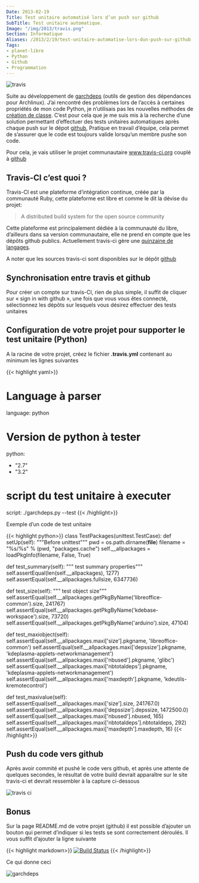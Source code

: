 ```yaml
---
Date: 2013-02-19
Title: Test unitaire automatisé lors d’un push sur github
SubTitle: Test unitaire automatique.
Image: "/img/2013/travis.png"
Section: Informatique
Aliases: /2013/2/19/test-unitaire-automatise-lors-dun-push-sur-github
Tags:
- planet-libre
- Python
- Github
- Programmation
---
```



![travis](/img/2013/travis.png)

Suite au développement de
[garchdeps](http://bruno.adele.im/projets/garchdeps/) (outils de gestion
des dépendances pour Archlinux). J’ai rencontré des problèmes lors de
l’accès à certaines propriétés de mon code Python, je n’utilisais pas
les nouvelles méthodes de [création de
classe](http://docs.python.org/2/glossary.html#term-new-style-class).
C’est pour cela que je me suis mis à la recherche d’une solution
permettant d’effectuer des tests unitaires automatiques après chaque
push sur le dépot [github](http://www.github.com/badele), Pratique en
travail d’équipe, cela permet de s’assurer que le code est toujours
valide lorsqu’un membre pushe son code.

Pour cela, je vais utiliser le projet communautaire www.travis-ci.org
couplé à [github](http://www.github.com/badele)

Travis-CI c’est quoi ?
----------------------

Travis-CI est une plateforme d’intégration continue, créée par la
communauté Ruby, cette plateforme est libre et comme le dit la dévise du
projet:

> A distributed build system for the open source community

Cette plateforme est principalement dédiée à la communauté du libre,
d’ailleurs dans sa version communautaire, elle ne prend en compte que
les dépôts github publics. Actuellement travis-ci gère une [quinzaine de
langages](http://about.travis-ci.org/docs/#Specific-Language-Help).

A noter que les sources travis-ci sont disponibles sur le dépôt
[github](https://github.com/travis-ci/travis-ci)

Synchronisation entre travis et github
--------------------------------------

Pour créer un compte sur travis-CI, rien de plus simple, il suffit de
cliquer sur « sign in with github », une fois que vous vous êtes
connecté, sélectionnez les dépôts sur lesquels vous désirez effectuer
des tests unitaires

Configuration de votre projet pour supporter le test unitaire (Python)
----------------------------------------------------------------------

A la racine de votre projet, créez le fichier **.travis.yml** contenant
au minimum les lignes suivantes

{{< highlight yaml>}}
# Language à parser
language: python

# Version de python à tester
python:
- "2.7"
- "3.2"

# script du test unitaire à executer
script: ./garchdeps.py --test
{{< /highlight>}}

Exemple d’un code de test unitaire

{{< highlight python>}}
class TestPackages(unittest.TestCase):
 def setUp(self):
     """Before unittest"""
     pwd = os.path.dirname(__file__)
     filename = "%s/%s" % (pwd, "packages.cache")
     self.__allpackages = loadPkgInfo(filename, False, True)

 def test_summary(self):
     """ test summary properties"""
     self.assertEqual(len(self.__allpackages), 1277)
     self.assertEqual(self.__allpackages.fullsize, 6347736)

 def test_size(self):
     """ test object size"""
     self.assertEqual(self.__allpackages.getPkgByName('libreoffice-common').size, 241767)
     self.assertEqual(self.__allpackages.getPkgByName('kdebase-workspace').size, 73720)
     self.assertEqual(self.__allpackages.getPkgByName('arduino').size, 47104)

 def test_maxiobject(self):
     self.assertEqual(self.__allpackages.maxi['size'].pkgname,
                      'libreoffice-common')
     self.assertEqual(self.__allpackages.maxi['depssize'].pkgname,
                      'kdeplasma-applets-networkmanagement')
     self.assertEqual(self.__allpackages.maxi['nbused'].pkgname,
                      'glibc')
     self.assertEqual(self.__allpackages.maxi['nbtotaldeps'].pkgname,
                      'kdeplasma-applets-networkmanagement')
     self.assertEqual(self.__allpackages.maxi['maxdepth'].pkgname,
                      'kdeutils-kremotecontrol')

 def test_maxivalue(self):
     self.assertEqual(self.__allpackages.maxi['size'].size,
                      241767.0)
     self.assertEqual(self.__allpackages.maxi['depssize'].depssize,
                      1472500.0)
     self.assertEqual(self.__allpackages.maxi['nbused'].nbused,
                      165)
     self.assertEqual(self.__allpackages.maxi['nbtotaldeps'].nbtotaldeps,
                      292)
     self.assertEqual(self.__allpackages.maxi['maxdepth'].maxdepth,
                      16)
{{< /highlight>}}


Push du code vers github
------------------------

Après avoir commité et pushé le code vers github, et après une attente
de quelques secondes, le résultat de votre build devrait apparaître sur
le site travis-ci et devrait ressembler à la capture ci-dessous

![travis ci](/img/2013/travis-ci.png)

Bonus
-----

Sur la page README.md de votre projet (github) il est possible d’ajouter
un bouton qui permet d’indiquer si les tests se sont correctement
déroulés. Il vous suffit d’ajouter la ligne suivante

{{< highlight markdown>}}
[![Build Status](https://secure.travis-ci.org/badele/garchdeps.png)](http://travis-ci.org/badele/garchdeps)
{{< /highlight>}}

Ce qui donne ceci

![garchdeps](https://secure.travis-ci.org/badele/garchdeps.png)
